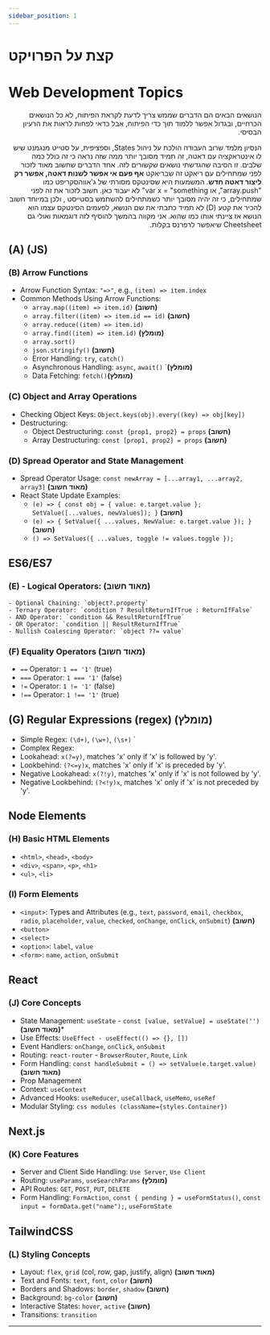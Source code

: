 ```yaml
---
sidebar_position: 1
---
```


# קצת על הפרויקט

# Web Development Topics
<div dir="rtl">

הנושאים הבאים הם הדברים שממש צריך לדעת לקראת הפיתוח, לא כל הנושאים הכרחיים, ובגדול אפשר ללמוד תוך כדי הפיתוח, אבל כדאי לפחות לראות את הרעיון הבסיסי. 

הנסיון מלמד שרוב העבודה הולכת על ניהול States, וספציפית, על סטייט מנגמנט  שיש לו אינטראקציה עם דאטה, זה תמיד מסובך יותר ממה שזה נראה כי זה כולל כמה שלבים. זו הסיבה שהגדשתי נושאים שקשורים לזה.
אחד הדברים שחשוב מאוד לזכור לפני שמתחילים עם ריאקט זה שבריאקט **אף פעם אי אפשר לשנות דאטה, אפשר רק ליצור דאטה חדש**. המשמעות היא שסינטקס מסורתי של ג'אווהסקריפט כמו "array.push", או var x = "something" לא יעבוד כאן.
חשוב לזכור את זה לפני שמתחילים, כי זה יהיה מסובך יותר כשמתחילים להשתמש בסטייסט , ולכן במיוחד חשוב להכיר את קטע  (D)
לא תמיד כתבתי את שם הנושא, לפעמים הסינטקס עצמו הוא הנושא אז ציינתי אותו כמו שהוא.
אני מקווה בהמשך להוסיף לזה דוגמאות ואולי גם Cheetsheet  שיאפשר לרפרנס בקלות.

</div>

## (A)  (JS)

### (B) Arrow Functions
- Arrow Function Syntax: `"=>"`, e.g., `(item) => item.index`
- Common Methods Using Arrow Functions:
    - `array.map((item) => item.id)` **(חשוב)**
    - `array.filter((item) => item.id == id)` **(חשוב)**
    - `array.reduce((item) => item.id)`
    - `array.find((item) => item.id)` **(מומלץ)**
    - `array.sort()`
    - `json.stringify()` **(חשוב)**
    - Error Handling: `try`, `catch()` 
    - Asynchronous Handling: `async`, `await()` `**(מומלץ)**
    - Data Fetching: `fetch()`**(מומלץ)**

### (C) Object and Array Operations
- Checking Object Keys: `Object.keys(obj).every((key) => obj[key])`
- Destructuring:
    - Object Destructuring: `const {prop1, prop2} = props` **(חשוב)**
    - Array Destructuring: `const [prop1, prop2] = props` **(חשוב)**

### (D) Spread Operator and State Management
- Spread Operator Usage: `const newArray = [...array1, ...array2, array3]` **(מאוד חשוב)**
- React State Update Examples:
    - `(e) => { const obj = { value: e.target.value }; SetValue([...values, newValues]); }` **(חשוב)**
    - `(e) => { SetValue({ ...values, NewValue: e.target.value }); }` **(חשוב)**
    - `() => SetValues({ ...values, toggle != values.toggle });`

## ES6/ES7

### (E) - Logical Operators: **(מאוד חשוב)**
    - Optional Chaining: `object?.property`
    - Ternary Operator: `condition ? ResultReturnIfTrue : ReturnIfFalse`
    - AND Operator: `condition && ResultReturnIfTrue`
    - OR Operator: `condition || ResultReturnIfTrue`
    - Nullish Coalescing Operator: `object ??= value`

### (F) Equality Operators **(מאוד חשוב)**
- `==` Operator: `1 == '1'` (true)
- `===` Operator: `1 === '1'` (false)
- `!=` Operator: `1 != '1'` (false)
- `!==` Operator: `1 !== '1'` (true)

## (G) Regular Expressions (regex) **(מומלץ)**
- Simple Regex: `(\d+)`, `(\w+)`, `(\s+)` `
- Complex Regex:
- Lookahead: `x(?=y)`, matches 'x' only if 'x' is followed by 'y'. 
- Lookbehind: `(?<=y)x`, matches 'x' only if 'x' is preceded by 'y'.
- Negative Lookahead: `x(?!y)`, matches 'x' only if 'x' is not followed by 'y'. 
- Negative Lookbehind: `(?<!y)x`, matches 'x' only if 'x' is not preceded by 'y'. 

## Node Elements

### (H) Basic HTML Elements
- `<html>`, `<head>`, `<body>`
- `<div>`, `<span>`, `<p>`, `<h1>`
- `<ul>`, `<li>`

### (I) Form Elements
- `<input>`: Types and Attributes (e.g., `text`, `password`, `email`, `checkbox`, `radio`, `placeholder`, `value`, `checked`, `onChange`, `onClick`, `onSubmit`) **(חשוב)**
- `<button>`
- `<select>`
- `<option>`: `label`, `value`
- `<form>`: `name`, `action`, `onSubmit` 

## React

### (J) Core Concepts
- State Management: `useState` - `const [value, setValue] = useState('')` **(מאוד חשוב)***
- Use Effects: `UseEffect - useEffect(() => {}, [])` 
- Event Handlers: `onChange`, `onClick`, `onSubmit`
- Routing: `react-router` - `BrowserRouter`, `Route`, `Link` 
- Form Handling: `const handleSubmit = () => setValue(e.target.value)`  **(מאוד חשוב)**
- Prop Management
- Context: `useContext`
- Advanced Hooks: `useReducer`, `useCallback`, `useMemo`, `useRef`
- Modular Styling: `css modules (className={styles.Container})`

## Next.js

### (K) Core Features
- Server and Client Side Handling: `Use Server`, `Use Client`
- Routing: `useParams`, `useSearchParams` **(מומלץ)**
- API Routes: `GET`, `POST`, `PUT`, `DELETE`
- Form Handling: `FormAction`, `const { pending } = useFormStatus()`, `const input = formData.get("name");`, `useFormState`

## TailwindCSS

### (L) Styling Concepts
- Layout: `flex`, `grid` (col, row, gap, justify, align) **(מאוד חשוב)**
- Text and Fonts: `text`, `font`, `color` **(חשוב)**
- Borders and Shadows: `border`, `shadow` **(חשוב)**
- Background: `bg-color` **(חשוב)**
- Interactive States: `hover`, `active` **(חשוב)**
- Transitions: `transition` 



---

